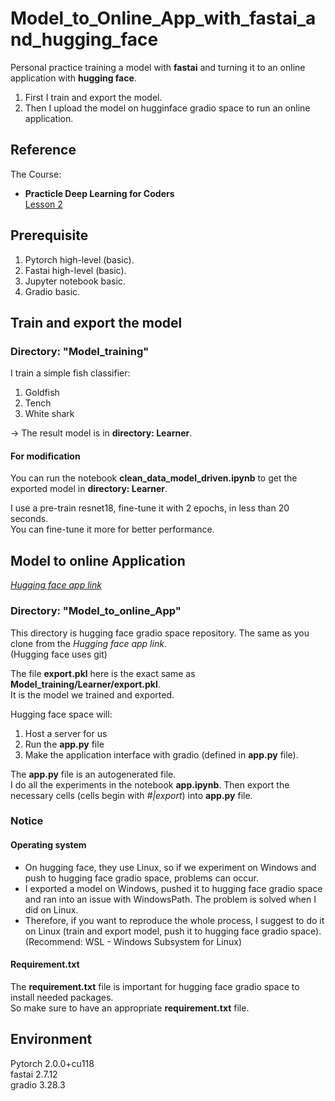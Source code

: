 # Model_to_Online_App_with_fastai_and_hugging_face
Personal practice training a model with **fastai** and turning it to an online application with **hugging face**.

1. First I train and export the model.  
2. Then I upload the model on hugginface gradio space to run an online application.

## Reference

The Course:  
- **Practicle Deep Learning for Coders**  
[Lesson 2](https://course.fast.ai/Lessons/lesson2.html)

## Prerequisite

1. Pytorch high-level (basic).
2. Fastai high-level (basic).
3. Jupyter notebook basic.
4. Gradio basic.

## Train and export the model

### Directory: "Model_training"

I train a  simple fish classifier:
1. Goldfish
2. Tench
3. White shark

-> The result model is in **directory: Learner**.

#### For modification

You can run the notebook **clean_data_model_driven.ipynb** to get the exported model in **directory: Learner**.

I use a pre-train resnet18, fine-tune it with 2 epochs, in less than 20 seconds.  
You can fine-tune it more for better performance.  


## Model to online Application

[*Hugging face app link*](https://huggingface.co/spaces/loatlam/Model_to_onl_App)

### Directory: "Model_to_online_App"

This directory is hugging face gradio space repository. The same as you clone from the *Hugging face app link*.  
(Hugging face uses git)

The file **export.pkl** here is the exact same as **Model_training/Learner/export.pkl**.  
It is the model we trained and exported.

Hugging face space will:  
1. Host a server for us
2. Run the **app.py** file
3. Make the application interface with gradio (defined in **app.py** file).

The **app.py** file is an autogenerated file.  
I do all the experiments in the notebook **app.ipynb**. Then export the necessary cells (cells begin with *#|export*) into **app.py** file.  

### Notice

#### Operating system

- On hugging face, they use Linux, so if we experiment on Windows and push to hugging face gradio space, problems can occur.  
- I exported a model on Windows, pushed it to hugging face gradio space and ran into an issue with WindowsPath. The problem is solved when I did on Linux.    
- Therefore, if you want to reproduce the whole process, I suggest to do it on Linux (train and export model, push it to hugging face gradio space).  
(Recommend: WSL - Windows Subsystem for Linux)  

#### Requirement.txt

The **requirement.txt** file is important for hugging face gradio space to install needed packages.  
So make sure to have an appropriate **requirement.txt** file.  

## Environment

Pytorch 2.0.0+cu118  
fastai 2.7.12  
gradio 3.28.3   
